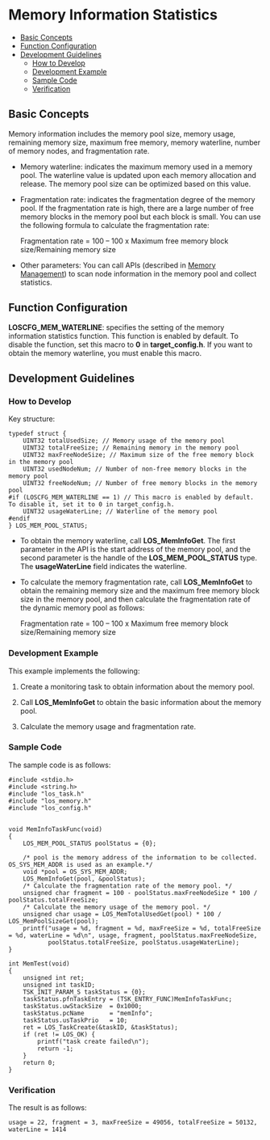 # Memory Information Statistics<a name="EN-US_TOPIC_0000001078916690"></a>

-   [Basic Concepts](#section52691565235)
-   [Function Configuration](#section470611682411)
-   [Development Guidelines](#section9368374243)
    -   [How to Develop](#section679912407257)
    -   [Development Example](#section1025453412611)
    -   [Sample Code](#section165277971315)
    -   [Verification](#section3460102414271)


## Basic Concepts<a name="section52691565235"></a>

Memory information includes the memory pool size, memory usage, remaining memory size, maximum free memory, memory waterline, number of memory nodes, and fragmentation rate.

-   Memory waterline: indicates the maximum memory used in a memory pool. The waterline value is updated upon each memory allocation and release. The memory pool size can be optimized based on this value.

-   Fragmentation rate: indicates the fragmentation degree of the memory pool. If the fragmentation rate is high, there are a large number of free memory blocks in the memory pool but each block is small. You can use the following formula to calculate the fragmentation rate:

    Fragmentation rate = 100 – 100 x Maximum free memory block size/Remaining memory size


-   Other parameters: You can call APIs \(described in  [Memory Management](kernel-mini-basic-memory-basic.md)\) to scan node information in the memory pool and collect statistics.

## Function Configuration<a name="section470611682411"></a>

**LOSCFG\_MEM\_WATERLINE**: specifies the setting of the memory information statistics function. This function is enabled by default. To disable the function, set this macro to  **0**  in  **target\_config.h**. If you want to obtain the memory waterline, you must enable this macro.

## Development Guidelines<a name="section9368374243"></a>

### How to Develop<a name="section679912407257"></a>

Key structure:

```
typedef struct {
    UINT32 totalUsedSize; // Memory usage of the memory pool
    UINT32 totalFreeSize; // Remaining memory in the memory pool
    UINT32 maxFreeNodeSize; // Maximum size of the free memory block in the memory pool
    UINT32 usedNodeNum; // Number of non-free memory blocks in the memory pool
    UINT32 freeNodeNum; // Number of free memory blocks in the memory pool
#if (LOSCFG_MEM_WATERLINE == 1) // This macro is enabled by default. To disable it, set it to 0 in target_config.h.
    UINT32 usageWaterLine; // Waterline of the memory pool
#endif
} LOS_MEM_POOL_STATUS;
```

-   To obtain the memory waterline, call  **LOS\_MemInfoGet**. The first parameter in the API is the start address of the memory pool, and the second parameter is the handle of the  **LOS\_MEM\_POOL\_STATUS**  type. The  **usageWaterLine**  field indicates the waterline.

-   To calculate the memory fragmentation rate, call  **LOS\_MemInfoGet**  to obtain the remaining memory size and the maximum free memory block size in the memory pool, and then calculate the fragmentation rate of the dynamic memory pool as follows:

    Fragmentation rate = 100 – 100 x Maximum free memory block size/Remaining memory size


### Development Example<a name="section1025453412611"></a>

This example implements the following:

1. Create a monitoring task to obtain information about the memory pool.

2. Call  **LOS\_MemInfoGet**  to obtain the basic information about the memory pool.

3. Calculate the memory usage and fragmentation rate.

### Sample Code<a name="section165277971315"></a>

The sample code is as follows:

```
#include <stdio.h>
#include <string.h>
#include "los_task.h"
#include "los_memory.h"
#include "los_config.h"


void MemInfoTaskFunc(void)
{
    LOS_MEM_POOL_STATUS poolStatus = {0};

    /* pool is the memory address of the information to be collected. OS_SYS_MEM_ADDR is used as an example.*/
    void *pool = OS_SYS_MEM_ADDR;
    LOS_MemInfoGet(pool, &poolStatus);
    /* Calculate the fragmentation rate of the memory pool. */
    unsigned char fragment = 100 - poolStatus.maxFreeNodeSize * 100 / poolStatus.totalFreeSize;
    /* Calculate the memory usage of the memory pool. */
    unsigned char usage = LOS_MemTotalUsedGet(pool) * 100 / LOS_MemPoolSizeGet(pool);
    printf("usage = %d, fragment = %d, maxFreeSize = %d, totalFreeSize = %d, waterLine = %d\n", usage, fragment, poolStatus.maxFreeNodeSize, 
           poolStatus.totalFreeSize, poolStatus.usageWaterLine);
}

int MemTest(void)
{
    unsigned int ret;
    unsigned int taskID;
    TSK_INIT_PARAM_S taskStatus = {0};
    taskStatus.pfnTaskEntry = (TSK_ENTRY_FUNC)MemInfoTaskFunc;
    taskStatus.uwStackSize  = 0x1000;
    taskStatus.pcName       = "memInfo";
    taskStatus.usTaskPrio   = 10;
    ret = LOS_TaskCreate(&taskID, &taskStatus);
    if (ret != LOS_OK) {
        printf("task create failed\n");
        return -1;
    }
    return 0;
}
```

### Verification<a name="section3460102414271"></a>

The result is as follows:

```
usage = 22, fragment = 3, maxFreeSize = 49056, totalFreeSize = 50132, waterLine = 1414
```

